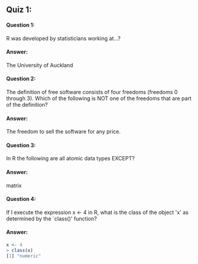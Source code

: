 ## Quiz 1:

#### Question 1:

R was developed by statisticians working at...?

#### Answer: 

The University of Auckland

#### Question 2:

The definition of free software consists of four freedoms (freedoms 0 through 3). Which of the following is NOT one of the freedoms that are part of the definition?

#### Answer:

The freedom to sell the software for any price.

#### Question 3:

In R the following are all atomic data types EXCEPT?

#### Answer:

matrix

#### Question 4:

If I execute the expression x \<- 4 in R, what is the class of the object 'x' as determined by the \`class()' function?

#### Answer:

```r
x <- 4
> class(x)
[1] "numeric"
```




















